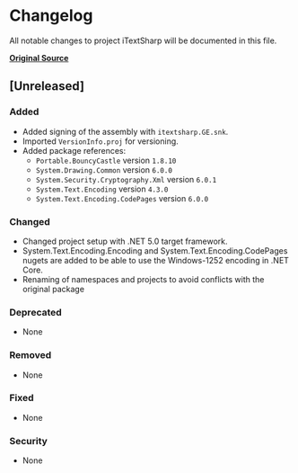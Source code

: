 # Changelog

All notable changes to project iTextSharp will be documented in this file.

[**Original Source**](https://github.com/itext/itextsharp)

## [Unreleased]

### Added
- Added signing of the assembly with `itextsharp.GE.snk`.
- Imported `VersionInfo.proj` for versioning.
- Added package references:
  - `Portable.BouncyCastle` version `1.8.10`
  - `System.Drawing.Common` version `6.0.0`
  - `System.Security.Cryptography.Xml` version `6.0.1`
  - `System.Text.Encoding` version `4.3.0`
  - `System.Text.Encoding.CodePages` version `6.0.0`

### Changed
- Changed project setup with .NET 5.0 target framework.
- System.Text.Encoding.Encoding and System.Text.Encoding.CodePages nugets are added to be able to use the Windows-1252 encoding in .NET Core.
- Renaming of namespaces and projects to avoid conflicts with the original package

### Deprecated
- None

### Removed
- None

### Fixed
- None

### Security
- None

